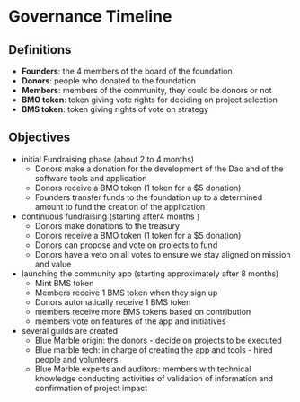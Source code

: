 # Governance Timeline
## Definitions
- **Founders**: the 4 members of the board of the foundation
- **Donors**: people who donated to the foundation
- **Members**: members of the community, they could be donors or not
- **BMO token**: token giving vote rights for deciding on project selection
- **BMS token**: token giving rights of vote on strategy

## Objectives

* initial Fundraising phase (about 2 to 4 months)
  * Donors make a donation for the development of the Dao and of the software tools and application
  * Donors receive a BMO token (1 token for a $5 donation)
  * Founders transfer funds to the foundation up to a determined amount to fund the creation of the application
* continuous fundraising (starting after4 months )
  * Donors make donations to the treasury
  * Donors receive a BMO token (1 token for a $5 donation)
  * Donors can propose and vote on projects to fund
  * Donors have a veto on all votes to ensure we stay aligned on mission and value
* launching the community app (starting approximately after 8 months)
  * Mint BMS token 
  * Members receive 1 BMS token when they sign up
  * Donors automatically receive 1 BMS token
  * members receive more BMS tokens based on contribution
  * members vote on features of the app and initiatives
* several guilds are created
  * Blue Marble origin: the donors - decide on projects to be executed
  * Blue marble tech: in charge of creating the app and tools - hired people and volunteers
  * Blue Marble experts and auditors: members with technical knowledge conducting activities of validation of information and confirmation of project impact
